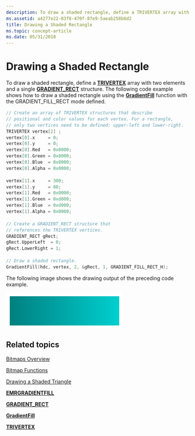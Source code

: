 ```yaml
---
description: To draw a shaded rectangle, define a TRIVERTEX array with two elements and a single GRADIENT\_RECT structure. The following code example shows how to draw a shaded rectangle using the GradientFill function with the GRADIENT\_FILL\_RECT mode defined.
ms.assetid: a4277e22-03f8-470f-87e9-5aeab258b6d2
title: Drawing a Shaded Rectangle
ms.topic: concept-article
ms.date: 05/31/2018
---
```


# Drawing a Shaded Rectangle

To draw a shaded rectangle, define a [**TRIVERTEX**](/windows/desktop/api/Wingdi/ns-wingdi-trivertex) array with two elements and a single [**GRADIENT\_RECT**](/windows/desktop/api/Wingdi/ns-wingdi-gradient_rect) structure. The following code example shows how to draw a shaded rectangle using the [**GradientFill**](/windows/desktop/api/WinGdi/nf-wingdi-gradientfill) function with the GRADIENT\_FILL\_RECT mode defined.


```C++
// Create an array of TRIVERTEX structures that describe 
// positional and color values for each vertex. For a rectangle, 
// only two vertices need to be defined: upper-left and lower-right. 
TRIVERTEX vertex[2] ;
vertex[0].x     = 0;
vertex[0].y     = 0;
vertex[0].Red   = 0x0000;
vertex[0].Green = 0x8000;
vertex[0].Blue  = 0x8000;
vertex[0].Alpha = 0x0000;

vertex[1].x     = 300;
vertex[1].y     = 80; 
vertex[1].Red   = 0x0000;
vertex[1].Green = 0xd000;
vertex[1].Blue  = 0xd000;
vertex[1].Alpha = 0x0000;

// Create a GRADIENT_RECT structure that 
// references the TRIVERTEX vertices. 
GRADIENT_RECT gRect;
gRect.UpperLeft  = 0;
gRect.LowerRight = 1;

// Draw a shaded rectangle. 
GradientFill(hdc, vertex, 2, &gRect, 1, GRADIENT_FILL_RECT_H);
```



The following image shows the drawing output of the preceding code example.

![illustration showing a rectangle with a gradient fill from dark on the left side to light on the right side](images/gradientfillrectangle.png)

## Related topics

<dl> <dt>

[Bitmaps Overview](bitmaps.md)
</dt> <dt>

[Bitmap Functions](bitmap-functions.md)
</dt> <dt>

[Drawing a Shaded Triangle](drawing-a-shaded-triangle.md)
</dt> <dt>

[**EMRGRADIENTFILL**](/windows/win32/api/wingdi/ns-wingdi-emrgradientfill)
</dt> <dt>

[**GRADIENT\_RECT**](/windows/desktop/api/Wingdi/ns-wingdi-gradient_rect)
</dt> <dt>

[**GradientFill**](/windows/desktop/api/WinGdi/nf-wingdi-gradientfill)
</dt> <dt>

[**TRIVERTEX**](/windows/desktop/api/Wingdi/ns-wingdi-trivertex)
</dt> </dl>

 

 



